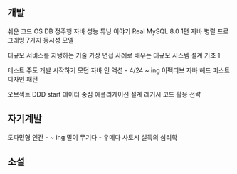 ## 개발
쉬운 코드 OS DB 정주행
자바 성능 튜닝 이야기
Real MySQL 8.0 1편
자바 병렬 프로그래밍
7가지 동시성 모델

대규모 서비스를 지탱하는 기술
가상 면접 사례로 배우는 대규모 시스템 설계 기초 1

테스트 주도 개발 시작하기
모던 자바 인 액션 - 4/24 ~ ing
이펙티브 자바
헤드 퍼스트 디자인 패턴

오브젝트
DDD start
데이터 중심 애플리케이션 설계
레거시 코드 활용 전략
## 자기계발
도파민형 인간 - ~ ing
말이 무기다 - 우메다 사토시
설득의 심리학

## 소설


